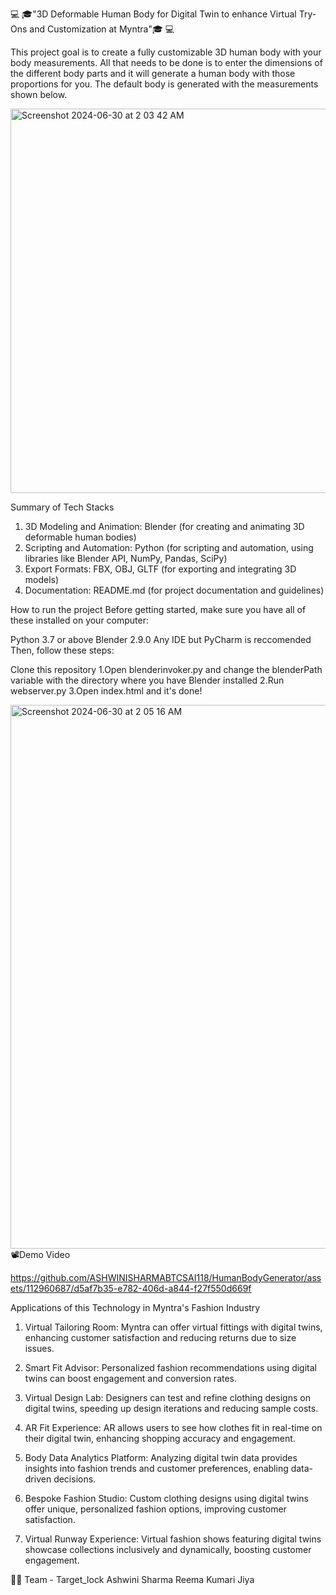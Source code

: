 💻 🎓"3D Deformable Human Body for Digital Twin to enhance Virtual Try-Ons and Customization at Myntra"🎓 💻

This project goal is to create a fully customizable 3D human body with your body measurements. All that needs to be done is to enter the dimensions of the different body parts and it will generate a human body with those proportions for you. The default body is generated with the measurements shown below.

<img width="615" alt="Screenshot 2024-06-30 at 2 03 42 AM" src="https://github.com/ASHWINISHARMABTCSAI118/HumanBodyGenerator/assets/112960687/e2c5aa6d-591b-4142-bf3b-69b14aacfb83">



Summary of Tech Stacks
1. 3D Modeling and Animation: Blender (for creating and animating 3D deformable human bodies)
2. Scripting and Automation: Python (for scripting and automation, using libraries like Blender API, NumPy, Pandas, SciPy)
3. Export Formats: FBX, OBJ, GLTF (for exporting and integrating 3D models)
4. Documentation: README.md (for project documentation and guidelines)
   
How to run the project
Before getting started, make sure you have all of these installed on your computer:

Python 3.7 or above
Blender 2.9.0
Any IDE but PyCharm is reccomended
Then, follow these steps:

Clone this repository
1.Open blenderinvoker.py and change the blenderPath variable with the directory where you have Blender installed
2.Run webserver.py
3.Open index.html and it's done!

<img width="870" alt="Screenshot 2024-06-30 at 2 05 16 AM" src="https://github.com/ASHWINISHARMABTCSAI118/HumanBodyGenerator/assets/112960687/4b36e3df-7996-4112-ba47-5c819dfa744c">
📽️Demo Video

https://github.com/ASHWINISHARMABTCSAI118/HumanBodyGenerator/assets/112960687/d5af7b35-e782-406d-a844-f27f550d669f


Applications of this Technology in Myntra's Fashion Industry

1. Virtual Tailoring Room: Myntra can offer virtual fittings with digital twins, enhancing customer satisfaction and reducing returns due to size issues.
2. Smart Fit Advisor: Personalized fashion recommendations using digital twins can boost engagement and conversion rates.
3. Virtual Design Lab: Designers can test and refine clothing designs on digital twins, speeding up design iterations and reducing sample costs.
4. AR Fit Experience: AR allows users to see how clothes fit in real-time on their digital twin, enhancing shopping accuracy and engagement.
5. Body Data Analytics Platform: Analyzing digital twin data provides insights into fashion trends and customer preferences, enabling data-driven decisions.
6. Bespoke Fashion Studio: Custom clothing designs using digital twins offer unique, personalized fashion options, improving customer satisfaction.

7. Virtual Runway Experience: Virtual fashion shows featuring digital twins showcase collections inclusively and dynamically, boosting customer engagement.
   
👷‍♂️ Team - Target_lock
Ashwini Sharma
Reema Kumari
Jiya


